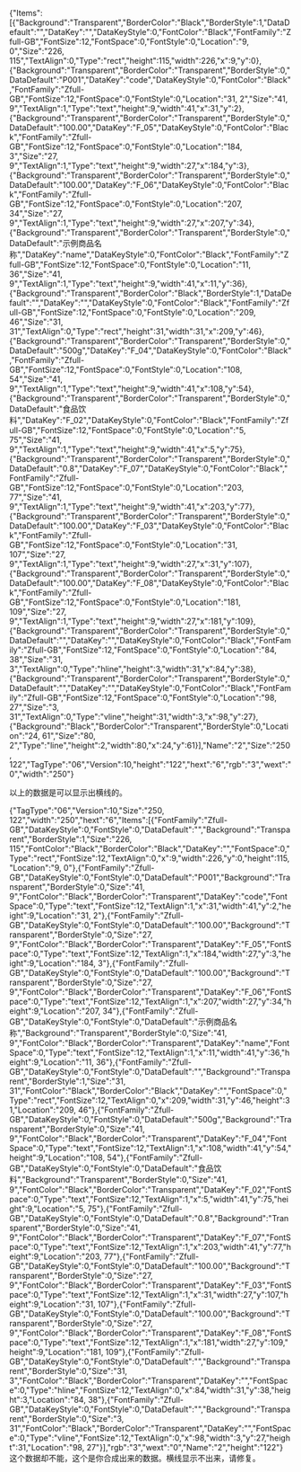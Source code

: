 {"Items":[{"Background":"Transparent","BorderColor":"Black","BorderStyle":1,"DataDefault":"","DataKey":"","DataKeyStyle":0,"FontColor":"Black","FontFamily":"Zfull-GB","FontSize":12,"FontSpace":0,"FontStyle":0,"Location":"9, 0","Size":"226, 115","TextAlign":0,"Type":"rect","height":115,"width":226,"x":9,"y":0},{"Background":"Transparent","BorderColor":"Transparent","BorderStyle":0,"DataDefault":"P001","DataKey":"code","DataKeyStyle":0,"FontColor":"Black","FontFamily":"Zfull-GB","FontSize":12,"FontSpace":0,"FontStyle":0,"Location":"31, 2","Size":"41, 9","TextAlign":1,"Type":"text","height":9,"width":41,"x":31,"y":2},{"Background":"Transparent","BorderColor":"Transparent","BorderStyle":0,"DataDefault":"100.00","DataKey":"F_05","DataKeyStyle":0,"FontColor":"Black","FontFamily":"Zfull-GB","FontSize":12,"FontSpace":0,"FontStyle":0,"Location":"184, 3","Size":"27, 9","TextAlign":1,"Type":"text","height":9,"width":27,"x":184,"y":3},{"Background":"Transparent","BorderColor":"Transparent","BorderStyle":0,"DataDefault":"100.00","DataKey":"F_06","DataKeyStyle":0,"FontColor":"Black","FontFamily":"Zfull-GB","FontSize":12,"FontSpace":0,"FontStyle":0,"Location":"207, 34","Size":"27, 9","TextAlign":1,"Type":"text","height":9,"width":27,"x":207,"y":34},{"Background":"Transparent","BorderColor":"Transparent","BorderStyle":0,"DataDefault":"示例商品名称","DataKey":"name","DataKeyStyle":0,"FontColor":"Black","FontFamily":"Zfull-GB","FontSize":12,"FontSpace":0,"FontStyle":0,"Location":"11, 36","Size":"41, 9","TextAlign":1,"Type":"text","height":9,"width":41,"x":11,"y":36},{"Background":"Transparent","BorderColor":"Black","BorderStyle":1,"DataDefault":"","DataKey":"","DataKeyStyle":0,"FontColor":"Black","FontFamily":"Zfull-GB","FontSize":12,"FontSpace":0,"FontStyle":0,"Location":"209, 46","Size":"31, 31","TextAlign":0,"Type":"rect","height":31,"width":31,"x":209,"y":46},{"Background":"Transparent","BorderColor":"Transparent","BorderStyle":0,"DataDefault":"500g","DataKey":"F_04","DataKeyStyle":0,"FontColor":"Black","FontFamily":"Zfull-GB","FontSize":12,"FontSpace":0,"FontStyle":0,"Location":"108, 54","Size":"41, 9","TextAlign":1,"Type":"text","height":9,"width":41,"x":108,"y":54},{"Background":"Transparent","BorderColor":"Transparent","BorderStyle":0,"DataDefault":"食品饮料","DataKey":"F_02","DataKeyStyle":0,"FontColor":"Black","FontFamily":"Zfull-GB","FontSize":12,"FontSpace":0,"FontStyle":0,"Location":"5, 75","Size":"41, 9","TextAlign":1,"Type":"text","height":9,"width":41,"x":5,"y":75},{"Background":"Transparent","BorderColor":"Transparent","BorderStyle":0,"DataDefault":"0.8","DataKey":"F_07","DataKeyStyle":0,"FontColor":"Black","FontFamily":"Zfull-GB","FontSize":12,"FontSpace":0,"FontStyle":0,"Location":"203, 77","Size":"41, 9","TextAlign":1,"Type":"text","height":9,"width":41,"x":203,"y":77},{"Background":"Transparent","BorderColor":"Transparent","BorderStyle":0,"DataDefault":"100.00","DataKey":"F_03","DataKeyStyle":0,"FontColor":"Black","FontFamily":"Zfull-GB","FontSize":12,"FontSpace":0,"FontStyle":0,"Location":"31, 107","Size":"27, 9","TextAlign":1,"Type":"text","height":9,"width":27,"x":31,"y":107},{"Background":"Transparent","BorderColor":"Transparent","BorderStyle":0,"DataDefault":"100.00","DataKey":"F_08","DataKeyStyle":0,"FontColor":"Black","FontFamily":"Zfull-GB","FontSize":12,"FontSpace":0,"FontStyle":0,"Location":"181, 109","Size":"27, 9","TextAlign":1,"Type":"text","height":9,"width":27,"x":181,"y":109},{"Background":"Transparent","BorderColor":"Transparent","BorderStyle":0,"DataDefault":"","DataKey":"","DataKeyStyle":0,"FontColor":"Black","FontFamily":"Zfull-GB","FontSize":12,"FontSpace":0,"FontStyle":0,"Location":"84, 38","Size":"31, 3","TextAlign":0,"Type":"hline","height":3,"width":31,"x":84,"y":38},{"Background":"Transparent","BorderColor":"Transparent","BorderStyle":0,"DataDefault":"","DataKey":"","DataKeyStyle":0,"FontColor":"Black","FontFamily":"Zfull-GB","FontSize":12,"FontSpace":0,"FontStyle":0,"Location":"98, 27","Size":"3, 31","TextAlign":0,"Type":"vline","height":31,"width":3,"x":98,"y":27},{"Background":"Black","BorderColor":"Transparent","BorderStyle":0,"Location":"24, 61","Size":"80, 2","Type":"line","height":2,"width":80,"x":24,"y":61}],"Name":"2","Size":"250, 122","TagType":"06","Version":10,"height":"122","hext":"6","rgb":"3","wext":"0","width":"250"}

以上的数据是可以显示出横线的。

{"TagType":"06","Version":10,"Size":"250, 122","width":"250","hext":"6","Items":[{"FontFamily":"Zfull-GB","DataKeyStyle":0,"FontStyle":0,"DataDefault":"","Background":"Transparent","BorderStyle":1,"Size":"226, 115","FontColor":"Black","BorderColor":"Black","DataKey":"","FontSpace":0,"Type":"rect","FontSize":12,"TextAlign":0,"x":9,"width":226,"y":0,"height":115,"Location":"9, 0"},{"FontFamily":"Zfull-GB","DataKeyStyle":0,"FontStyle":0,"DataDefault":"P001","Background":"Transparent","BorderStyle":0,"Size":"41, 9","FontColor":"Black","BorderColor":"Transparent","DataKey":"code","FontSpace":0,"Type":"text","FontSize":12,"TextAlign":1,"x":31,"width":41,"y":2,"height":9,"Location":"31, 2"},{"FontFamily":"Zfull-GB","DataKeyStyle":0,"FontStyle":0,"DataDefault":"100.00","Background":"Transparent","BorderStyle":0,"Size":"27, 9","FontColor":"Black","BorderColor":"Transparent","DataKey":"F_05","FontSpace":0,"Type":"text","FontSize":12,"TextAlign":1,"x":184,"width":27,"y":3,"height":9,"Location":"184, 3"},{"FontFamily":"Zfull-GB","DataKeyStyle":0,"FontStyle":0,"DataDefault":"100.00","Background":"Transparent","BorderStyle":0,"Size":"27, 9","FontColor":"Black","BorderColor":"Transparent","DataKey":"F_06","FontSpace":0,"Type":"text","FontSize":12,"TextAlign":1,"x":207,"width":27,"y":34,"height":9,"Location":"207, 34"},{"FontFamily":"Zfull-GB","DataKeyStyle":0,"FontStyle":0,"DataDefault":"示例商品名称","Background":"Transparent","BorderStyle":0,"Size":"41, 9","FontColor":"Black","BorderColor":"Transparent","DataKey":"name","FontSpace":0,"Type":"text","FontSize":12,"TextAlign":1,"x":11,"width":41,"y":36,"height":9,"Location":"11, 36"},{"FontFamily":"Zfull-GB","DataKeyStyle":0,"FontStyle":0,"DataDefault":"","Background":"Transparent","BorderStyle":1,"Size":"31, 31","FontColor":"Black","BorderColor":"Black","DataKey":"","FontSpace":0,"Type":"rect","FontSize":12,"TextAlign":0,"x":209,"width":31,"y":46,"height":31,"Location":"209, 46"},{"FontFamily":"Zfull-GB","DataKeyStyle":0,"FontStyle":0,"DataDefault":"500g","Background":"Transparent","BorderStyle":0,"Size":"41, 9","FontColor":"Black","BorderColor":"Transparent","DataKey":"F_04","FontSpace":0,"Type":"text","FontSize":12,"TextAlign":1,"x":108,"width":41,"y":54,"height":9,"Location":"108, 54"},{"FontFamily":"Zfull-GB","DataKeyStyle":0,"FontStyle":0,"DataDefault":"食品饮料","Background":"Transparent","BorderStyle":0,"Size":"41, 9","FontColor":"Black","BorderColor":"Transparent","DataKey":"F_02","FontSpace":0,"Type":"text","FontSize":12,"TextAlign":1,"x":5,"width":41,"y":75,"height":9,"Location":"5, 75"},{"FontFamily":"Zfull-GB","DataKeyStyle":0,"FontStyle":0,"DataDefault":"0.8","Background":"Transparent","BorderStyle":0,"Size":"41, 9","FontColor":"Black","BorderColor":"Transparent","DataKey":"F_07","FontSpace":0,"Type":"text","FontSize":12,"TextAlign":1,"x":203,"width":41,"y":77,"height":9,"Location":"203, 77"},{"FontFamily":"Zfull-GB","DataKeyStyle":0,"FontStyle":0,"DataDefault":"100.00","Background":"Transparent","BorderStyle":0,"Size":"27, 9","FontColor":"Black","BorderColor":"Transparent","DataKey":"F_03","FontSpace":0,"Type":"text","FontSize":12,"TextAlign":1,"x":31,"width":27,"y":107,"height":9,"Location":"31, 107"},{"FontFamily":"Zfull-GB","DataKeyStyle":0,"FontStyle":0,"DataDefault":"100.00","Background":"Transparent","BorderStyle":0,"Size":"27, 9","FontColor":"Black","BorderColor":"Transparent","DataKey":"F_08","FontSpace":0,"Type":"text","FontSize":12,"TextAlign":1,"x":181,"width":27,"y":109,"height":9,"Location":"181, 109"},{"FontFamily":"Zfull-GB","DataKeyStyle":0,"FontStyle":0,"DataDefault":"","Background":"Transparent","BorderStyle":0,"Size":"31, 3","FontColor":"Black","BorderColor":"Transparent","DataKey":"","FontSpace":0,"Type":"hline","FontSize":12,"TextAlign":0,"x":84,"width":31,"y":38,"height":3,"Location":"84, 38"},{"FontFamily":"Zfull-GB","DataKeyStyle":0,"FontStyle":0,"DataDefault":"","Background":"Transparent","BorderStyle":0,"Size":"3, 31","FontColor":"Black","BorderColor":"Transparent","DataKey":"","FontSpace":0,"Type":"vline","FontSize":12,"TextAlign":0,"x":98,"width":3,"y":27,"height":31,"Location":"98, 27"}],"rgb":"3","wext":"0","Name":"2","height":"122"}
这个数据却不能，这个是你合成出来的数据。横线显示不出来，请修复。